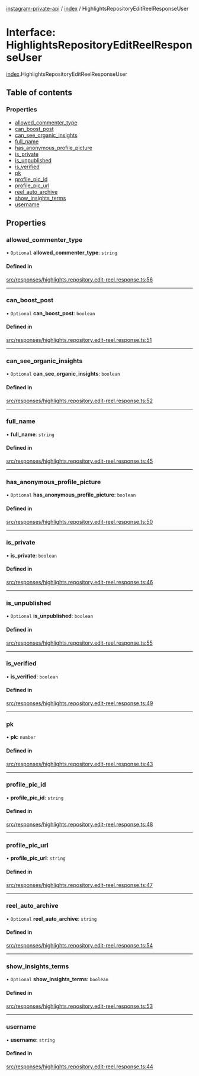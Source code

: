 [instagram-private-api](../../README.md) / [index](../../modules/index.md) / HighlightsRepositoryEditReelResponseUser

# Interface: HighlightsRepositoryEditReelResponseUser

[index](../../modules/index.md).HighlightsRepositoryEditReelResponseUser

## Table of contents

### Properties

- [allowed\_commenter\_type](HighlightsRepositoryEditReelResponseUser.md#allowed_commenter_type)
- [can\_boost\_post](HighlightsRepositoryEditReelResponseUser.md#can_boost_post)
- [can\_see\_organic\_insights](HighlightsRepositoryEditReelResponseUser.md#can_see_organic_insights)
- [full\_name](HighlightsRepositoryEditReelResponseUser.md#full_name)
- [has\_anonymous\_profile\_picture](HighlightsRepositoryEditReelResponseUser.md#has_anonymous_profile_picture)
- [is\_private](HighlightsRepositoryEditReelResponseUser.md#is_private)
- [is\_unpublished](HighlightsRepositoryEditReelResponseUser.md#is_unpublished)
- [is\_verified](HighlightsRepositoryEditReelResponseUser.md#is_verified)
- [pk](HighlightsRepositoryEditReelResponseUser.md#pk)
- [profile\_pic\_id](HighlightsRepositoryEditReelResponseUser.md#profile_pic_id)
- [profile\_pic\_url](HighlightsRepositoryEditReelResponseUser.md#profile_pic_url)
- [reel\_auto\_archive](HighlightsRepositoryEditReelResponseUser.md#reel_auto_archive)
- [show\_insights\_terms](HighlightsRepositoryEditReelResponseUser.md#show_insights_terms)
- [username](HighlightsRepositoryEditReelResponseUser.md#username)

## Properties

### allowed\_commenter\_type

• `Optional` **allowed\_commenter\_type**: `string`

#### Defined in

[src/responses/highlights.repository.edit-reel.response.ts:56](https://github.com/Nerixyz/instagram-private-api/blob/0e0721c/src/responses/highlights.repository.edit-reel.response.ts#L56)

___

### can\_boost\_post

• `Optional` **can\_boost\_post**: `boolean`

#### Defined in

[src/responses/highlights.repository.edit-reel.response.ts:51](https://github.com/Nerixyz/instagram-private-api/blob/0e0721c/src/responses/highlights.repository.edit-reel.response.ts#L51)

___

### can\_see\_organic\_insights

• `Optional` **can\_see\_organic\_insights**: `boolean`

#### Defined in

[src/responses/highlights.repository.edit-reel.response.ts:52](https://github.com/Nerixyz/instagram-private-api/blob/0e0721c/src/responses/highlights.repository.edit-reel.response.ts#L52)

___

### full\_name

• **full\_name**: `string`

#### Defined in

[src/responses/highlights.repository.edit-reel.response.ts:45](https://github.com/Nerixyz/instagram-private-api/blob/0e0721c/src/responses/highlights.repository.edit-reel.response.ts#L45)

___

### has\_anonymous\_profile\_picture

• `Optional` **has\_anonymous\_profile\_picture**: `boolean`

#### Defined in

[src/responses/highlights.repository.edit-reel.response.ts:50](https://github.com/Nerixyz/instagram-private-api/blob/0e0721c/src/responses/highlights.repository.edit-reel.response.ts#L50)

___

### is\_private

• **is\_private**: `boolean`

#### Defined in

[src/responses/highlights.repository.edit-reel.response.ts:46](https://github.com/Nerixyz/instagram-private-api/blob/0e0721c/src/responses/highlights.repository.edit-reel.response.ts#L46)

___

### is\_unpublished

• `Optional` **is\_unpublished**: `boolean`

#### Defined in

[src/responses/highlights.repository.edit-reel.response.ts:55](https://github.com/Nerixyz/instagram-private-api/blob/0e0721c/src/responses/highlights.repository.edit-reel.response.ts#L55)

___

### is\_verified

• **is\_verified**: `boolean`

#### Defined in

[src/responses/highlights.repository.edit-reel.response.ts:49](https://github.com/Nerixyz/instagram-private-api/blob/0e0721c/src/responses/highlights.repository.edit-reel.response.ts#L49)

___

### pk

• **pk**: `number`

#### Defined in

[src/responses/highlights.repository.edit-reel.response.ts:43](https://github.com/Nerixyz/instagram-private-api/blob/0e0721c/src/responses/highlights.repository.edit-reel.response.ts#L43)

___

### profile\_pic\_id

• **profile\_pic\_id**: `string`

#### Defined in

[src/responses/highlights.repository.edit-reel.response.ts:48](https://github.com/Nerixyz/instagram-private-api/blob/0e0721c/src/responses/highlights.repository.edit-reel.response.ts#L48)

___

### profile\_pic\_url

• **profile\_pic\_url**: `string`

#### Defined in

[src/responses/highlights.repository.edit-reel.response.ts:47](https://github.com/Nerixyz/instagram-private-api/blob/0e0721c/src/responses/highlights.repository.edit-reel.response.ts#L47)

___

### reel\_auto\_archive

• `Optional` **reel\_auto\_archive**: `string`

#### Defined in

[src/responses/highlights.repository.edit-reel.response.ts:54](https://github.com/Nerixyz/instagram-private-api/blob/0e0721c/src/responses/highlights.repository.edit-reel.response.ts#L54)

___

### show\_insights\_terms

• `Optional` **show\_insights\_terms**: `boolean`

#### Defined in

[src/responses/highlights.repository.edit-reel.response.ts:53](https://github.com/Nerixyz/instagram-private-api/blob/0e0721c/src/responses/highlights.repository.edit-reel.response.ts#L53)

___

### username

• **username**: `string`

#### Defined in

[src/responses/highlights.repository.edit-reel.response.ts:44](https://github.com/Nerixyz/instagram-private-api/blob/0e0721c/src/responses/highlights.repository.edit-reel.response.ts#L44)
